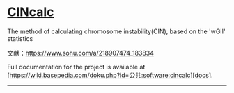 # [CINcalc][docs]

The method of calculating chromosome instability(CIN),  based on the 'wGII' statistics

文献：https://www.sohu.com/a/218907474_183834

Full documentation for the project is available at [https://wiki.basepedia.com/doku.php?id=公共:software:cincalc][docs].

---

[docs]: https://wiki.basepedia.com/doku.php?id=公共:software:cincalc
